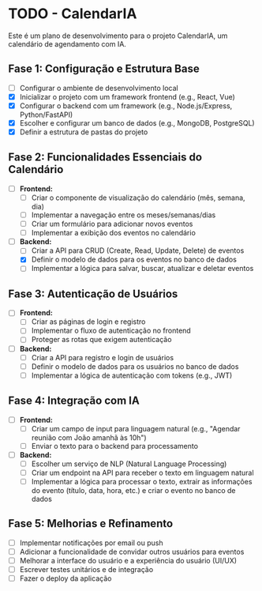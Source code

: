 # TODO - CalendarIA

Este é um plano de desenvolvimento para o projeto CalendarIA, um calendário de agendamento com IA.

## Fase 1: Configuração e Estrutura Base

- [ ] Configurar o ambiente de desenvolvimento local
- [x] Inicializar o projeto com um framework frontend (e.g., React, Vue)
- [x] Configurar o backend com um framework (e.g., Node.js/Express, Python/FastAPI)
- [x] Escolher e configurar um banco de dados (e.g., MongoDB, PostgreSQL)
- [x] Definir a estrutura de pastas do projeto

## Fase 2: Funcionalidades Essenciais do Calendário

- [ ] **Frontend:**
    - [ ] Criar o componente de visualização do calendário (mês, semana, dia)
    - [ ] Implementar a navegação entre os meses/semanas/dias
    - [ ] Criar um formulário para adicionar novos eventos
    - [ ] Implementar a exibição dos eventos no calendário
- [ ] **Backend:**
    - [ ] Criar a API para CRUD (Create, Read, Update, Delete) de eventos
    - [x] Definir o modelo de dados para os eventos no banco de dados
    - [ ] Implementar a lógica para salvar, buscar, atualizar e deletar eventos

## Fase 3: Autenticação de Usuários

- [ ] **Frontend:**
    - [ ] Criar as páginas de login e registro
    - [ ] Implementar o fluxo de autenticação no frontend
    - [ ] Proteger as rotas que exigem autenticação
- [ ] **Backend:**
    - [ ] Criar a API para registro e login de usuários
    - [ ] Definir o modelo de dados para os usuários no banco de dados
    - [ ] Implementar a lógica de autenticação com tokens (e.g., JWT)

## Fase 4: Integração com IA

- [ ] **Frontend:**
    - [ ] Criar um campo de input para linguagem natural (e.g., "Agendar reunião com João amanhã às 10h")
    - [ ] Enviar o texto para o backend para processamento
- [ ] **Backend:**
    - [ ] Escolher um serviço de NLP (Natural Language Processing)
    - [ ] Criar um endpoint na API para receber o texto em linguagem natural
    - [ ] Implementar a lógica para processar o texto, extrair as informações do evento (título, data, hora, etc.) e criar o evento no banco de dados

## Fase 5: Melhorias e Refinamento

- [ ] Implementar notificações por email ou push
- [ ] Adicionar a funcionalidade de convidar outros usuários para eventos
- [ ] Melhorar a interface do usuário e a experiência do usuário (UI/UX)
- [ ] Escrever testes unitários e de integração
- [ ] Fazer o deploy da aplicação
